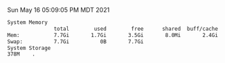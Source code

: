 Sun May 16 05:09:05 PM MDT 2021
```bash
System Memory
               total        used        free      shared  buff/cache   available
Mem:           7.7Gi       1.7Gi       3.5Gi       8.0Mi       2.4Gi       5.6Gi
Swap:          7.7Gi          0B       7.7Gi
System Storage
378M	.
```
```bash
